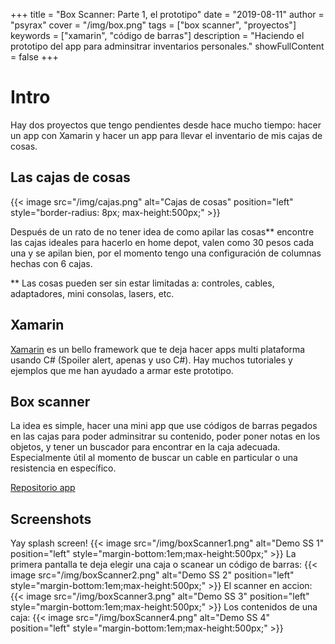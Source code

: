 +++
title = "Box Scanner: Parte 1, el prototipo"
date = "2019-08-11"
author = "psyrax"
cover = "/img/box.png"
tags = ["box scanner", "proyectos"]
keywords = ["xamarin", "c&oacute;digo de barras"]
description = "Haciendo el prototipo del app para adminsitrar inventarios personales."
showFullContent = false
+++
# Intro
Hay dos proyectos que tengo pendientes desde hace mucho tiempo: hacer un app con Xamarin y hacer un app para llevar el inventario de mis cajas de cosas.

## Las cajas de cosas
{{< image src="/img/cajas.png" alt="Cajas de cosas" position="left" style="border-radius: 8px; max-height:500px;" >}}

Después de un rato de no tener idea de como apilar las cosas** encontre las cajas ideales para hacerlo en home depot, valen como 30 pesos cada una y se apilan bien, por el momento tengo una configuración de columnas hechas con 6 cajas.

** Las cosas pueden ser sin estar limitadas a: controles, cables, adaptadores, mini consolas, lasers, etc.

## Xamarin
[Xamarin](https://visualstudio.microsoft.com/es/xamarin/) es un bello framework que te deja hacer apps multi plataforma usando C# (Spoiler alert, apenas y uso C#). Hay muchos tutoriales y ejemplos que me han ayudado a armar este prototipo.

## Box scanner
La idea es simple, hacer una mini app que use códigos de barras pegados en las cajas para poder adminsitrar su contenido, poder poner notas en los objetos, y tener un buscador para encontrar en la caja adecuada. Especialmente útil al momento de buscar un cable en particular o una resistencia en específico.

[Repositorio app](https://github.com/psyrax/boxScanner)

## Screenshots
Yay splash screen!
{{< image src="/img/boxScanner1.png" alt="Demo SS 1" position="left" style="margin-bottom:1em;max-height:500px;" >}}
La primera pantalla te deja elegir una caja o scanear un código de barras:
{{< image src="/img/boxScanner2.png" alt="Demo SS 2" position="left" style="margin-bottom:1em;max-height:500px;" >}}
El scanner en accion:
{{< image src="/img/boxScanner3.png" alt="Demo SS 3" position="left" style="margin-bottom:1em;max-height:500px;" >}}
Los contenidos de una caja:
{{< image src="/img/boxScanner4.png" alt="Demo SS 4" position="left" style="margin-bottom:1em;max-height:500px;" >}}
